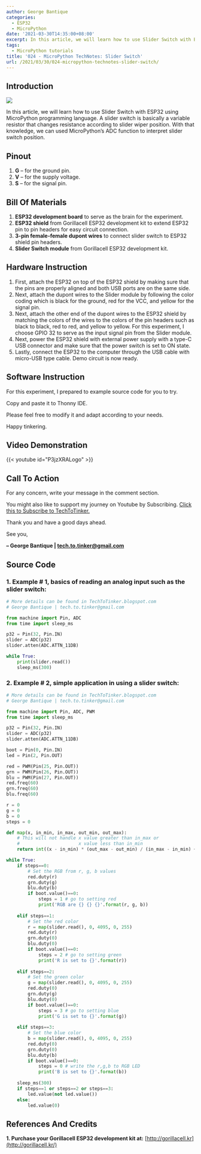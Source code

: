 ```yaml
---
author: George Bantique
categories:
  - ESP32
  - MicroPython
date: '2021-03-30T14:35:00+08:00'
excerpt: In this article, we will learn how to use Slider Switch with ESP32 using MicroPython programming language. A slider switch is basically a variable resistor that changes resistance according to slider wiper position. With that knowledge, we can used MicroPython's ADC function to interpret slider switch position.
tags:
  - MicroPython tutorials
title: '024 - MicroPython TechNotes: Slider Switch'
url: /2021/03/30/024-micropython-technotes-slider-switch/
---
```


## **Introduction**

![](https://techtotinker.com/wp-content/uploads/2023/03/024-technotes-Slider-switch-micropython.png)

In this article, we will learn how to use Slider Switch with ESP32 using MicroPython programming language. A slider switch is basically a variable resistor that changes resistance according to slider wiper position. With that knowledge, we can used MicroPython’s ADC function to interpret slider switch position.

## **Pinout**
1. **G** – for the ground pin.
2. **V** – for the supply voltage.
3. **S** – for the signal pin.

## **Bill Of Materials**
1. **ESP32 development board** to serve as the brain for the experiment.
2. **ESP32 shield** from Gorillacell ESP32 development kit to extend ESP32 pin to pin headers for easy circuit connection.
3. **3-pin female-female dupont wires** to connect slider switch to ESP32 shield pin headers.
4. **Slider Switch module** from Gorillacell ESP32 development kit.

## **Hardware Instruction**
1. First, attach the ESP32 on top of the ESP32 shield by making sure that the pins are properly aligned and both USB ports are on the same side.
2. Next, attach the dupont wires to the Slider module by following the color coding which is black for the ground, red for the VCC, and yellow for the signal pin.
3. Next, attach the other end of the dupont wires to the ESP32 shield by matching the colors of the wires to the colors of the pin headers such as black to black, red to red, and yellow to yellow. For this experiment, I choose GPIO 32 to serve as the input signal pin from the Slider module.
4. Next, power the ESP32 shield with external power supply with a type-C USB connector and make sure that the power switch is set to ON state.
5. Lastly, connect the ESP32 to the computer through the USB cable with micro-USB type cable. Demo circuit is now ready.

## **Software Instruction**
For this experiment, I prepared to example source code for you to try.

Copy and paste it to Thonny IDE.

Please feel free to modify it and adapt according to your needs.

Happy tinkering.

## **Video Demonstration**
{{< youtube id="P3jzXRALogo" >}}

## **Call To Action**
For any concern, write your message in the comment section.

You might also like to support my journey on Youtube by Subscribing. [Click this to Subscribe to TechToTinker.](https://www.youtube.com/c/TechToTinker?sub_confirmation=1)

Thank you and have a good days ahead.

See you,

**– George Bantique | tech.to.tinker@gmail.com**

## **Source Code**

### 1. Example # 1, basics of reading an analog input such as the slider switch:

```py { lineNos="true" wrap="true" }
# More details can be found in TechToTinker.blogspot.com 
# George Bantique | tech.to.tinker@gmail.com

from machine import Pin, ADC
from time import sleep_ms

p32 = Pin(32, Pin.IN)
slider = ADC(p32)
slider.atten(ADC.ATTN_11DB)

while True:
    print(slider.read())
    sleep_ms(300)

```

### 2. Example # 2, simple application in using a slider switch:

```py { lineNos="true" wrap="true" }
# More details can be found in TechToTinker.blogspot.com 
# George Bantique | tech.to.tinker@gmail.com

from machine import Pin, ADC, PWM
from time import sleep_ms

p32 = Pin(32, Pin.IN)
slider = ADC(p32)
slider.atten(ADC.ATTN_11DB)

boot = Pin(0, Pin.IN)
led = Pin(2, Pin.OUT)

red = PWM(Pin(25, Pin.OUT))
grn = PWM(Pin(26, Pin.OUT))
blu = PWM(Pin(27, Pin.OUT))
red.freq(60)
grn.freq(60)
blu.freq(60)

r = 0
g = 0
b = 0
steps = 0

def map(x, in_min, in_max, out_min, out_max): 
    # This will not handle x value greater than in_max or 
    #                      x value less than in_min 
    return int((x - in_min) * (out_max - out_min) / (in_max - in_min) + out_min) 

while True:      
    if steps==0:
        # Set the RGB from r, g, b values
        red.duty(r)
        grn.duty(g)
        blu.duty(b)
        if boot.value()==0:
            steps = 1 # go to setting red
            print('RGB are {} {} {}'.format(r, g, b))
            
    elif steps==1:
        # Set the red color
        r = map(slider.read(), 0, 4095, 0, 255)
        red.duty(r)
        grn.duty(0)
        blu.duty(0)
        if boot.value()==0:
            steps = 2 # go to setting green
            print('R is set to {}'.format(r))
            
    elif steps==2:
        # Set the green color
        g = map(slider.read(), 0, 4095, 0, 255)
        red.duty(0)
        grn.duty(g)
        blu.duty(0)
        if boot.value()==0:
            steps = 3 # go to setting blue
            print('G is set to {}'.format(g))
            
    elif steps==3:
        # Set the blue color
        b = map(slider.read(), 0, 4095, 0, 255)
        red.duty(0)
        grn.duty(0)
        blu.duty(b)
        if boot.value()==0:
            steps = 0 # write the r,g,b to RGB LED
            print('B is set to {}'.format(b))
    
    sleep_ms(300)
    if steps==1 or steps==2 or steps==3:
        led.value(not led.value())
    else:
        led.value(0)

```

## **References And Credits**

**1. Purchase your Gorillacell ESP32 development kit at:**
[http://gorillacell.kr](http://gorillacell.kr/)

